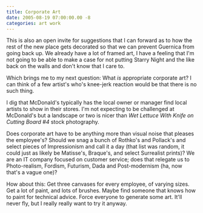 ```yaml
---
title: Corporate Art
date: 2005-08-19 07:00:00.00 -8
categories: art work
---
```

This is also an open invite for suggestions that I can forward as to how the rest of the new place gets decorated so that we can prevent Guernica from going back up. We already have a lot of framed art, I have a feeling that I'm not going to be able to make a case for not putting Starry Night and the like back on the walls and don't know that I care to.

Which brings me to my next question: What _is_ appropriate corporate art? I can think of a few artist's who's knee-jerk reaction would be that there is no such thing.

I dig that McDonald's typically has the local owner or manager find local artists to show in their stores. I'm not expecting to be challenged at McDonald's but a landscape or two is nicer than _Wet Lettuce With Knife on Cutting Board #4_ stock photography.

Does corporate art have to be anything more than visual noise that pleases the employee's? Should we snag a bunch of Rothko's and Pollack's and select pieces of Impressionism and call it a day (that list was random, it could just as likely be Matisse's, Braque's, and select Surrealist prints)? We are an IT company focused on customer service; does that relegate us to Photo-realism, Fordism, Futurism, Dada and Post-modernism (ha, now that's a vague one)?

How about this: Get three canvases for every employee, of varying sizes. Get a lot of paint, and lots of brushes. Maybe find someone that knows how to paint for technical advice. Force everyone to generate some art. It'll never fly, but I really really want to try it anyway.
